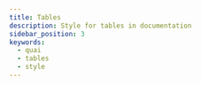 ```yaml
---
title: Tables
description: Style for tables in documentation
sidebar_position: 3
keywords:
  - quai
  - tables
  - style
---
```


